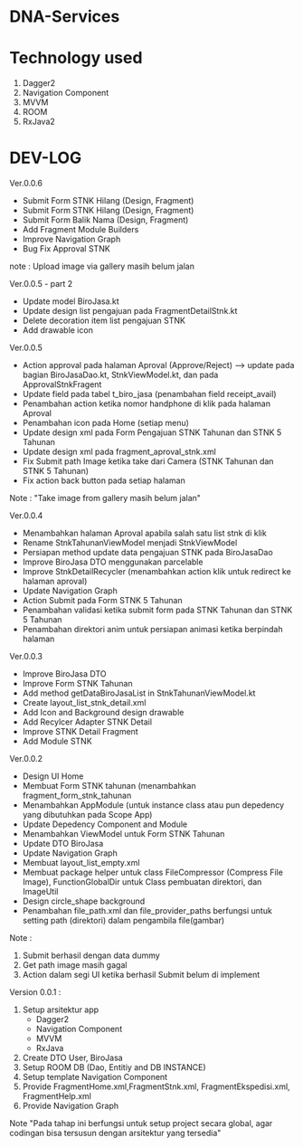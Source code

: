 # DNA-Services

# Technology used

1. Dagger2
2. Navigation Component
3. MVVM
4. ROOM
5. RxJava2

# DEV-LOG
Ver.0.0.6
- Submit Form STNK Hilang (Design, Fragment)
- Submit Form STNK Hilang (Design, Fragment)
- Submit Form Balik Nama (Design, Fragment)
- Add Fragment Module Builders
- Improve Navigation Graph
- Bug Fix Approval STNK

note : Upload image via gallery masih belum jalan

Ver.0.0.5 - part 2
- Update model BiroJasa.kt
- Update design list pengajuan pada FragmentDetailStnk.kt
- Delete decoration item list pengajuan STNK
- Add drawable icon

Ver.0.0.5
- Action approval pada halaman Aproval (Approve/Reject)
  --> update pada bagian BiroJasaDao.kt, StnkViewModel.kt, dan pada ApprovalStnkFragent
- Update field pada tabel t_biro_jasa (penambahan field receipt_avail)
- Penambahan action ketika nomor handphone di klik pada halaman Aproval
- Penambahan icon pada Home (setiap menu)
- Update design xml pada Form Pengajuan STNK Tahunan dan STNK 5 Tahunan
- Update design xml pada fragment_aproval_stnk.xml
- Fix Submit path Image ketika take dari Camera (STNK Tahunan dan STNK 5 Tahunan)
- Fix action back button pada setiap halaman

Note : "Take image from gallery masih belum jalan"

Ver.0.0.4
- Menambahkan halaman Aproval apabila salah satu list stnk di klik
- Rename StnkTahunanViewModel menjadi StnkViewModel
- Persiapan method update data pengajuan STNK pada BiroJasaDao
- Improve BiroJasa DTO menggunakan parcelable
- Improve StnkDetailRecycler (menambahkan action klik untuk redirect ke halaman aproval)
- Update Navigation Graph
- Action Submit pada Form STNK 5 Tahunan
- Penambahan validasi ketika submit form pada STNK Tahunan dan STNK 5 Tahunan
- Penambahan direktori anim untuk persiapan animasi ketika berpindah halaman


Ver.0.0.3
- Improve BiroJasa DTO
- Improve Form STNK Tahunan
- Add method getDataBiroJasaList in StnkTahunanViewModel.kt
- Create layout_list_stnk_detail.xml
- Add Icon and Background design drawable
- Add Recylcer Adapter STNK Detail
- Improve STNK Detail Fragment
- Add Module STNK

Ver.0.0.2
- Design UI Home 
- Membuat Form STNK tahunan (menambahkan fragment_form_stnk_tahunan
- Menambahkan AppModule (untuk instance class atau pun depedency yang dibutuhkan pada Scope App)
- Update Depedency Component and Module
- Menambahkan ViewModel untuk Form STNK Tahunan
- Update DTO BiroJasa
- Update Navigation Graph
- Membuat layout_list_empty.xml
- Membuat package helper untuk class FileCompressor (Compress File Image), FunctionGlobalDir untuk Class pembuatan direktori, dan ImageUtil
- Design circle_shape background
- Penambahan file_path.xml dan file_provider_paths berfungsi untuk setting path (direktori) dalam pengambila file(gambar)

Note : 
1. Submit berhasil dengan data dummy
2. Get path image masih gagal
3. Action dalam segi UI ketika berhasil Submit belum di implement


Version 0.0.1 :
1. Setup arsitektur app
   - Dagger2
   - Navigation Component
   - MVVM
   - RxJava
2. Create DTO User, BiroJasa
3. Setup ROOM DB (Dao, Entitiy and DB INSTANCE)
4. Setup template Navigation Component
5. Provide FragmentHome.xml,FragmentStnk.xml, FragmentEkspedisi.xml, FragmentHelp.xml
6. Provide Navigation Graph

Note "Pada tahap ini berfungsi untuk setup project secara global, agar codingan bisa tersusun dengan arsitektur yang tersedia"
